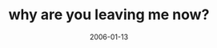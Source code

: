 ---
layout: base.njk
title : 'why are you leaving me now?' 
view_title : 'why are you leaving me now?' 
year : '2006' 
date : '2006-01-13' 
img_file : '/drawing/whyareyouleavingmenow.png' 
html_file : 'whyareyouleavingmenow' 
next_html : 'weneedtotalk.html' 
year_order : '7' 
permalink : "title/{{html_file}}.html"
---